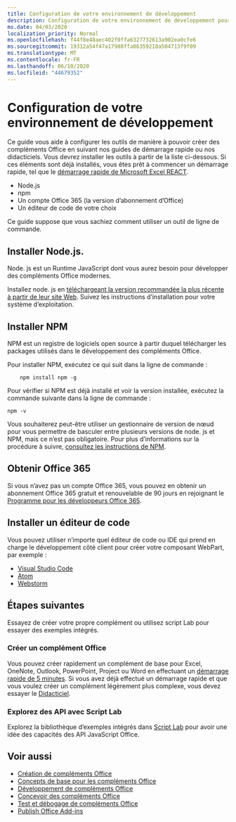 ```yaml
---
title: Configuration de votre environnement de développement
description: Configuration de votre environnement de développement pour créer des compléments Office
ms.date: 04/03/2020
localization_priority: Normal
ms.openlocfilehash: f44f8e48aec402f0ffa6327732613a902ea0cfe6
ms.sourcegitcommit: 19312a54f47a17988ffa86359218a504713f9f09
ms.translationtype: MT
ms.contentlocale: fr-FR
ms.lasthandoff: 06/10/2020
ms.locfileid: "44679352"
---
```

# <a name="set-up-your-development-environment"></a>Configuration de votre environnement de développement

Ce guide vous aide à configurer les outils de manière à pouvoir créer des compléments Office en suivant nos guides de démarrage rapide ou nos didacticiels. Vous devrez installer les outils à partir de la liste ci-dessous. Si ces éléments sont déjà installés, vous êtes prêt à commencer un démarrage rapide, tel que le [démarrage rapide de Microsoft Excel REACT](../quickstarts/excel-quickstart-react.md).

- Node.js
- npm
- Un compte Office 365 (la version d’abonnement d’Office)
- Un éditeur de code de votre choix

Ce guide suppose que vous sachiez comment utiliser un outil de ligne de commande. 

## <a name="install-nodejs"></a>Installer Node.js.

Node. js est un Runtime JavaScript dont vous aurez besoin pour développer des compléments Office modernes.

Installez node. js en [téléchargeant la version recommandée la plus récente à partir de leur site Web](https://nodejs.org). Suivez les instructions d’installation pour votre système d’exploitation.

## <a name="install-npm"></a>Installer NPM

NPM est un registre de logiciels open source à partir duquel télécharger les packages utilisés dans le développement des compléments Office.

Pour installer NPM, exécutez ce qui suit dans la ligne de commande :

```command&nbsp;line
    npm install npm -g
```

Pour vérifier si NPM est déjà installé et voir la version installée, exécutez la commande suivante dans la ligne de commande :

```command&nbsp;line
npm -v
```

Vous souhaiterez peut-être utiliser un gestionnaire de version de nœud pour vous permettre de basculer entre plusieurs versions de node. js et NPM, mais ce n’est pas obligatoire. Pour plus d’informations sur la procédure à suivre, [consultez les instructions de NPM](https://docs.npmjs.com/downloading-and-installing-node-js-and-npm).

## <a name="get-office-365"></a>Obtenir Office 365

Si vous n’avez pas un compte Office 365, vous pouvez en obtenir un abonnement Office 365 gratuit et renouvelable de 90 jours en rejoignant le [Programme pour les développeurs Office 365](https://developer.microsoft.com/office/dev-program).

## <a name="install-a-code-editor"></a>Installer un éditeur de code

Vous pouvez utiliser n’importe quel éditeur de code ou IDE qui prend en charge le développement côté client pour créer votre composant WebPart, par exemple :

- [Visual Studio Code](https://code.visualstudio.com/)
- [Atom](https://atom.io)
- [Webstorm](https://www.jetbrains.com/webstorm)

## <a name="next-steps"></a>Étapes suivantes

Essayez de créer votre propre complément ou utilisez script Lab pour essayer des exemples intégrés.

### <a name="create-an-office-add-in"></a>Créer un complément Office

Vous pouvez créer rapidement un complément de base pour Excel, OneNote, Outlook, PowerPoint, Project ou Word en effectuant un [démarrage rapide de 5 minutes](/office/dev/add-ins/). Si vous avez déjà effectué un démarrage rapide et que vous voulez créer un complément légèrement plus complexe, vous devez essayer le [Didacticiel](/office/dev/add-ins/).

### <a name="explore-the-apis-with-script-lab"></a>Explorez des API avec Script Lab

Explorez la bibliothèque d’exemples intégrés dans [Script Lab](explore-with-script-lab.md) pour avoir une idée des capacités des API JavaScript Office.

## <a name="see-also"></a>Voir aussi

- [Création de compléments Office](../overview/office-add-ins-fundamentals.md)
- [Concepts de base pour les compléments Office](../overview/core-concepts-office-add-ins.md)
- [Développement de compléments Office](../develop/develop-overview.md)
- [Concevoir des compléments Office](../design/add-in-design.md)
- [Test et débogage de compléments Office](../testing/test-debug-office-add-ins.md)
- [Publish Office Add-ins](../publish/publish.md)
